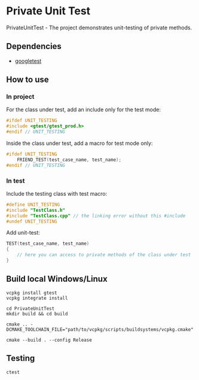 # Private Unit Test
PrivateUnitTest - The project demonstrates unit-testing of private methods.

## Dependencies
* [googletest](https://github.com/google/googletest)

## How to use
### In project
For the class under test, add an include only for the test mode:
```cpp
#ifdef UNIT_TESTING
#include <gtest/gtest_prod.h> 
#endif // UNIT_TESTING
```

Inside the class under test, add a macro for test mode only:
```cpp
#ifdef UNIT_TESTING
	FRIEND_TEST(test_case_name, test_name);
#endif // UNIT_TESTING
```

### In test
Include the testing class with test macro:
```cpp
#define UNIT_TESTING
#include "TestClass.h"
#include "TestClass.cpp" // the linking error without this #include
#undef UNIT_TESTING
```

Add unit-test:
```cpp
TEST(test_case_name, test_name)
{
    // here you can access to private methods of the class under test
}
```


## Build local Windows/Linux
```shell
vcpkg install gtest
vcpkg integrate install

cd PrivateUnitTest
mkdir build && cd build

cmake .. -DCMAKE_TOOLCHAIN_FILE="path/to/vcpkg/scripts/buildsystems/vcpkg.cmake"

cmake --build . --config Release
```

## Testing
```shell
ctest
```
